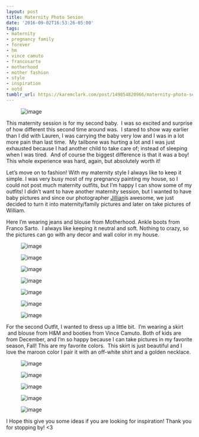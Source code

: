 ```yaml
---
layout: post
title: Maternity Photo Sesion
date: '2016-09-02T16:53:26-05:00'
tags:
- maternity
- pregnancy family
- forever
- hm
- vince camuto
- francosarto
- motherhood
- mother fashion
- style
- inspiration
- ootd
tumblr_url: https://karemclark.com/post/149854820966/maternity-photo-sesion
---
```

<figure data-orig-width="2640" data-orig-height="3960" class="tmblr-full"><img src="https://64.media.tumblr.com/86cea9205ce176fa2925739a2fa13fcc/tumblr_inline_ocwchrT3hr1t4qra9_540.jpg" alt="image" data-orig-width="2640" data-orig-height="3960"></figure>

This maternity session is for my second baby. &nbsp;I was so excited and surprise of how different this second time around was. &nbsp;I stared to show way earlier than I did with Lauren, I was carrying the baby very low and I was in a lot more pain than last time. &nbsp;My tailbone was hurting a lot and I was just exhausted because I had another child to take care of; instead of sleeping when I was tired. &nbsp;And of course the biggest difference is that it was a boy! This whole experience was hard, again, but absolutely worth it!

Let’s move on to fashion! With my maternity style I always like to keep it simple. I was very busy most of my pregnancy painting my house, so I could not post much maternity outfits, but I’m happy I can show some of my outfits! I didn’t want to have another maternity session, but I wanted to have baby pictures and since our photographer [Jillian](http://www.jillianfarnsworthblog.com/)is awesome, we just decided to turn it into maternity/family pictures and later on take pictures of William.

Here I’m wearing jeans and blouse from Motherhood. Ankle boots from Franco Sarto. &nbsp;I always like keeping it neutral and soft. Nothing to crazy, so the pictures can go with any decor and wall color in my house.

<figure data-orig-width="2640" data-orig-height="3960" class="tmblr-full"><img src="https://64.media.tumblr.com/b087c30b5345346618a62a33c03af941/tumblr_inline_ocwbmgmy2s1t4qra9_540.jpg" alt="image" data-orig-width="2640" data-orig-height="3960"></figure><figure data-orig-width="2640" data-orig-height="3960" class="tmblr-full"><img src="https://64.media.tumblr.com/d6e1db0a3790fc8e7b01c40bcb53bbfb/tumblr_inline_ocwbnfSzHA1t4qra9_540.jpg" alt="image" data-orig-width="2640" data-orig-height="3960"></figure><figure data-orig-width="2640" data-orig-height="3960" class="tmblr-full"><img src="https://64.media.tumblr.com/eabd596e68340261975680f4b4955290/tumblr_inline_ocwbmqP0Mh1t4qra9_540.jpg" alt="image" data-orig-width="2640" data-orig-height="3960"></figure><figure data-orig-width="3960" data-orig-height="2640" class="tmblr-full"><img src="https://64.media.tumblr.com/15abf526fec3ea4f5b5d5c1828069c3f/tumblr_inline_ocwbn4IDOQ1t4qra9_540.jpg" alt="image" data-orig-width="3960" data-orig-height="2640"></figure><figure data-orig-width="2640" data-orig-height="3960" class="tmblr-full"><img src="https://64.media.tumblr.com/a492a9a51e9a30c41b05c90182fe4c54/tumblr_inline_ocwbo73fSA1t4qra9_540.jpg" alt="image" data-orig-width="2640" data-orig-height="3960"></figure><figure data-orig-width="2640" data-orig-height="3960" class="tmblr-full"><img src="https://64.media.tumblr.com/89702fd157e2a9eb56b856fc42817509/tumblr_inline_ocwbnug9ex1t4qra9_540.jpg" alt="image" data-orig-width="2640" data-orig-height="3960"></figure><figure data-orig-width="3960" data-orig-height="2640" class="tmblr-full"><img src="https://64.media.tumblr.com/f0913ae21c2fdcc7ce37bef54cae0e8b/tumblr_inline_ocwblxqkHW1t4qra9_540.jpg" alt="image" data-orig-width="3960" data-orig-height="2640"></figure>

For the second Outfit, I wanted to dress up a little bit. &nbsp;I’m wearing a skirt &nbsp;and blouse from H&M and booties from Vince Camuto. Both of kids are from December, and I’m so happy because I can take pictures in my favorite season, Fall! This are my favorite colors. &nbsp;This skirt is just beautiful and I love the maroon color I pair it with an off-white shirt and a golden necklace.&nbsp;

<figure data-orig-width="2640" data-orig-height="3960" class="tmblr-full"><img src="https://64.media.tumblr.com/9f97a8c95cb2fd6b4e9614a3e567a8fb/tumblr_inline_ocwcb2AqQ71t4qra9_540.jpg" alt="image" data-orig-width="2640" data-orig-height="3960"></figure><figure data-orig-width="2640" data-orig-height="3960" class="tmblr-full"><img src="https://64.media.tumblr.com/a8a2edd044d0103627684efda90f8c76/tumblr_inline_ocwca9Mlsd1t4qra9_540.jpg" alt="image" data-orig-width="2640" data-orig-height="3960"></figure><figure data-orig-width="2640" data-orig-height="3960" class="tmblr-full"><img src="https://64.media.tumblr.com/ae3a45fbf3ab5d579aeab37f8c2ca583/tumblr_inline_ocwcg2QrRZ1t4qra9_540.jpg" alt="image" data-orig-width="2640" data-orig-height="3960"></figure><figure data-orig-width="2640" data-orig-height="3960" class="tmblr-full"><img src="https://64.media.tumblr.com/68b9d239a71d81b4ded8f5be680eceda/tumblr_inline_ocwcggfxdV1t4qra9_540.jpg" alt="image" data-orig-width="2640" data-orig-height="3960"></figure><figure data-orig-width="2640" data-orig-height="3960" class="tmblr-full"><img src="https://64.media.tumblr.com/4382b047a17db04c00c03108b8727588/tumblr_inline_ocwcals4In1t4qra9_540.jpg" alt="image" data-orig-width="2640" data-orig-height="3960"></figure>

I Hope this give you some ideas if you are looking for inspiration! Thank you for stopping by! \<3

